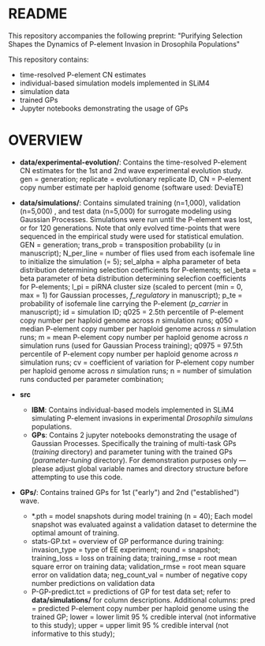 # README

This repository accompanies the following preprint: "Purifying Selection Shapes the Dynamics of P-element Invasion in Drosophila Populations"

This repository contains:
- time-resolved P-element CN estimates
- individual-based simulation models implemented in SLiM4
- simulation data
- trained GPs
- Jupyter notebooks demonstrating the usage of GPs 

# OVERVIEW

- **data/experimental-evolution/**: Contains the time-resolved P-element CN estimates for the 1st and 2nd wave experimental evolution study. 
gen = generation; replicate = evolutionary replicate ID, CN = P-element copy number estimate per haploid genome (software used: DeviaTE)

- **data/simulations/**: Contains simulated training (n=1,000), validation (n=5,000) , and test data (n=5,000) for surrogate modeling using Gaussian Processes. Simulations were run until the P-element was lost, or for 120 generations. Note that only evolved time-points that were sequenced in the empirical study were used for statistical emulation. GEN = generation;	trans_prob = transposition probability (*u* in manuscript); N_per_line	= number of flies used from each isofemale line to initialize the simulation (= 5); sel_alpha = alpha parameter of beta distribution determining selection coefficients for P-elements;	sel_beta = beta parameter of beta distribution determining selecfion  coefficients for P-elements;	l_pi = piRNA cluster size (scaled to percent (min = 0, max = 1) for Gaussian processes, *f_regulatory* in manuscript);	p_te = probability of isofemale line carrying the P-element (*p_carrier* in manuscript);	id = simulation ID;	q025 = 2.5th percentile of P-element copy number per haploid genome across *n* simulation runs;	q050 = median P-element copy number per haploid genome across *n* simulation runs;	m = mean P-element copy number per haploid genome across *n* simulation runs (used for Gaussian Process training);	q0975 = 97.5th percentile of P-element copy number per haploid genome across *n* simulation runs;	cv = coefficient of variation for P-element copy number per haploid genome across *n* simulation runs;	n = number of simulation runs conducted per parameter combination;
  
- **src**
    - **IBM**: Contains individual-based models implemented in SLiM4 simulating P-element invasions in experimental *Drosophila simulans* populations.
    - **GPs**: Contains 2 jupyter notebooks demonstrating the usage of Gaussian Processes. Specifically the training of multi-task GPs (*training* directory) and parameter tuning with the trained GPs (*parameter-tuning* directory). For demonstration purposes only — please adjust global variable names and directory structure before attempting to use this code.

- **GPs/**: Contains trained GPs for 1st ("early") and 2nd ("established") wave.
    - *.pth = model snapshots during model training (n = 40); Each model snapshot was evaluated against a validation dataset to determine the optimal amount of training.
    - stats-GP.txt = overview of GP performance during training: invasion_type = type of EE experiment;	round = snapshot;	training_loss = loss on training data;	training_rmse	 = root mean square error on training data; validation_rmse = root mean square error on validation data;	neg_count_val = number of negative copy number predictions on validation data
    - P-GP-predict.tct = predictions of GP for test data set; refer to **data/simulations/** for column descriptions. Additional columns: pred = predicted P-element copy number per haploid genome using the trained GP; lower = lower limit 95 % credible interval (not informative to this study); upper = upper limit 95 % credible interval (not informative to this study);


